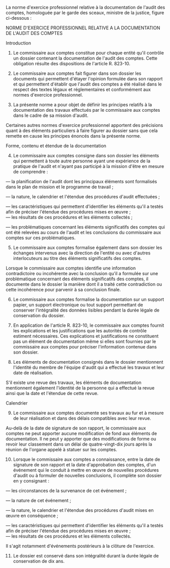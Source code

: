   

La norme d'exercice professionnel relative à la documentation de l'audit des comptes, homologuée par le garde des sceaux, ministre de la justice, figure ci-dessous :


  

  

  

  

NORME D'EXERCICE PROFESSIONNEL RELATIVE A LA DOCUMENTATION DE L'AUDIT DES COMPTES



  
Introduction 


1. Le commissaire aux comptes constitue pour chaque entité qu'il contrôle un dossier contenant la documentation de l'audit des comptes. Cette obligation résulte des dispositions de l'article R. 823-10. 


2. Le commissaire aux comptes fait figurer dans son dossier les documents qui permettent d'étayer l'opinion formulée dans son rapport et qui permettent d'établir que l'audit des comptes a été réalisé dans le respect des textes légaux et réglementaires et conformément aux normes d'exercice professionnel. 


3. La présente norme a pour objet de définir les principes relatifs à la documentation des travaux effectués par le commissaire aux comptes dans le cadre de sa mission d'audit. 


Certaines autres normes d'exercice professionnel apportent des précisions quant à des éléments particuliers à faire figurer au dossier sans que cela remette en cause les principes énoncés dans la présente norme. 


Forme, contenu et étendue de la documentation 


4. Le commissaire aux comptes consigne dans son dossier les éléments qui permettent à toute autre personne ayant une expérience de la pratique de l'audit et n'ayant pas participé à la mission d'être en mesure de comprendre : 


― la planification de l'audit dont les principaux éléments sont formalisés dans le plan de mission et le programme de travail ; 


― la nature, le calendrier et l'étendue des procédures d'audit effectuées ; 


― les caractéristiques qui permettent d'identifier les éléments qu'il a testés afin de préciser l'étendue des procédures mises en œuvre ;   
― les résultats de ces procédures et les éléments collectés ; 


― les problématiques concernant les éléments significatifs des comptes qui ont été relevées au cours de l'audit et les conclusions du commissaire aux comptes sur ces problématiques. 


5. Le commissaire aux comptes formalise également dans son dossier les échanges intervenus avec la direction de l'entité ou avec d'autres interlocuteurs au titre des éléments significatifs des comptes. 


Lorsque le commissaire aux comptes identifie une information contradictoire ou incohérente avec la conclusion qu'il a formulée sur une problématique concernant des éléments significatifs des comptes, il documente dans le dossier la manière dont il a traité cette contradiction ou cette incohérence pour parvenir à sa conclusion finale. 


6. Le commissaire aux comptes formalise la documentation sur un support papier, un support électronique ou tout support permettant de conserver l'intégralité des données lisibles pendant la durée légale de conservation du dossier. 


7. En application de l'article R. 823-10, le commissaire aux comptes fournit les explications et les justifications que les autorités de contrôle estiment nécessaires. Ces explications et justifications ne constituent pas un élément de documentation même si elles sont fournies par le commissaire aux comptes pour préciser l'information contenue dans son dossier. 


8. Les éléments de documentation consignés dans le dossier mentionnent l'identité du membre de l'équipe d'audit qui a effectué les travaux et leur date de réalisation.


S'il existe une revue des travaux, les éléments de documentation mentionnent également l'identité de la personne qui a effectué la revue ainsi que la date et l'étendue de cette revue. 


Calendrier 


9. Le commissaire aux comptes documente ses travaux au fur et à mesure de leur réalisation et dans des délais compatibles avec leur revue. 


Au-delà de la date de signature de son rapport, le commissaire aux comptes ne peut apporter aucune modification de fond aux éléments de documentation. Il ne peut y apporter que des modifications de forme ou revoir leur classement dans un délai de quatre-vingt-dix jours après la réunion de l'organe appelé à statuer sur les comptes. 


10. Lorsque le commissaire aux comptes a connaissance, entre la date de signature de son rapport et la date d'approbation des comptes, d'un événement qui le conduit à mettre en œuvre de nouvelles procédures d'audit ou à formuler de nouvelles conclusions, il complète son dossier en y consignant : 


― les circonstances de la survenance de cet événement ; 


― la nature de cet événement ; 


― la nature, le calendrier et l'étendue des procédures d'audit mises en œuvre en conséquence ; 


― les caractéristiques qui permettent d'identifier les éléments qu'il a testés afin de préciser l'étendue des procédures mises en œuvre ;   
― les résultats de ces procédures et les éléments collectés. 


Il s'agit notamment d'événements postérieurs à la clôture de l'exercice. 


11. Le dossier est conservé dans son intégralité durant la durée légale de conservation de dix ans.


  
